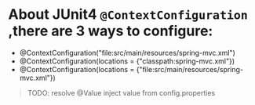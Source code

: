 # About JUnit4 `@ContextConfiguration` ,there are 3 ways to configure:
+ @ContextConfiguration("file:src/main/resources/spring-mvc.xml")
+ @ContextConfiguration(locations = {"classpath:spring-mvc.xml"})
+ @ContextConfiguration(locations = {"file:src/main/resources/spring-mvc.xml"})

> TODO: resolve @Value inject value from config.properties